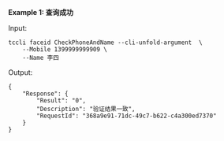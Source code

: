 **Example 1: 查询成功**



Input: 

```
tccli faceid CheckPhoneAndName --cli-unfold-argument  \
    --Mobile 1399999999909 \
    --Name 李四
```

Output: 
```
{
    "Response": {
        "Result": "0",
        "Description": "验证结果一致",
        "RequestId": "368a9e91-71dc-49c7-b622-c4a300ed7370"
    }
}
```

